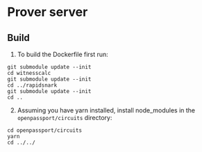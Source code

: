 # Prover server

## Build

1. To build the Dockerfile first run:

```
git submodule update --init
cd witnesscalc
git submodule update --init
cd ../rapidsnark
git submodule update --init
cd ..
```

2. Assuming you have yarn installed, install node_modules in the `openpassport/circuits` directory:

```
cd openpassport/circuits
yarn
cd ../../
```
